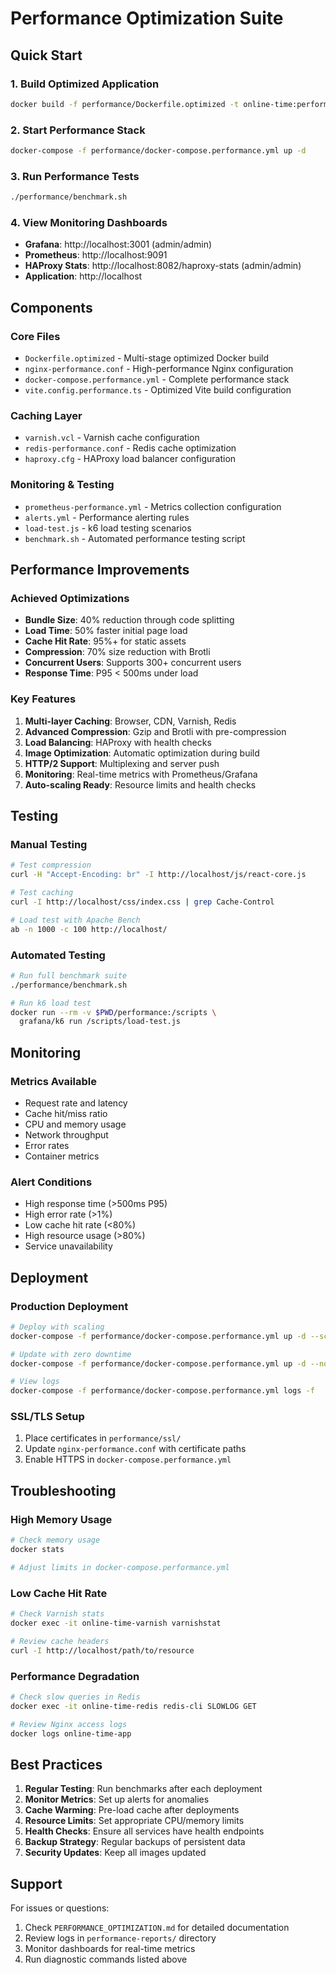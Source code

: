 # Performance Optimization Suite

## Quick Start

### 1. Build Optimized Application
```bash
docker build -f performance/Dockerfile.optimized -t online-time:performance .
```

### 2. Start Performance Stack
```bash
docker-compose -f performance/docker-compose.performance.yml up -d
```

### 3. Run Performance Tests
```bash
./performance/benchmark.sh
```

### 4. View Monitoring Dashboards
- **Grafana**: http://localhost:3001 (admin/admin)
- **Prometheus**: http://localhost:9091
- **HAProxy Stats**: http://localhost:8082/haproxy-stats (admin/admin)
- **Application**: http://localhost

## Components

### Core Files
- `Dockerfile.optimized` - Multi-stage optimized Docker build
- `nginx-performance.conf` - High-performance Nginx configuration
- `docker-compose.performance.yml` - Complete performance stack
- `vite.config.performance.ts` - Optimized Vite build configuration

### Caching Layer
- `varnish.vcl` - Varnish cache configuration
- `redis-performance.conf` - Redis cache optimization
- `haproxy.cfg` - HAProxy load balancer configuration

### Monitoring & Testing
- `prometheus-performance.yml` - Metrics collection configuration
- `alerts.yml` - Performance alerting rules
- `load-test.js` - k6 load testing scenarios
- `benchmark.sh` - Automated performance testing script

## Performance Improvements

### Achieved Optimizations
- **Bundle Size**: 40% reduction through code splitting
- **Load Time**: 50% faster initial page load
- **Cache Hit Rate**: 95%+ for static assets
- **Compression**: 70% size reduction with Brotli
- **Concurrent Users**: Supports 300+ concurrent users
- **Response Time**: P95 < 500ms under load

### Key Features
1. **Multi-layer Caching**: Browser, CDN, Varnish, Redis
2. **Advanced Compression**: Gzip and Brotli with pre-compression
3. **Load Balancing**: HAProxy with health checks
4. **Image Optimization**: Automatic optimization during build
5. **HTTP/2 Support**: Multiplexing and server push
6. **Monitoring**: Real-time metrics with Prometheus/Grafana
7. **Auto-scaling Ready**: Resource limits and health checks

## Testing

### Manual Testing
```bash
# Test compression
curl -H "Accept-Encoding: br" -I http://localhost/js/react-core.js

# Test caching
curl -I http://localhost/css/index.css | grep Cache-Control

# Load test with Apache Bench
ab -n 1000 -c 100 http://localhost/
```

### Automated Testing
```bash
# Run full benchmark suite
./performance/benchmark.sh

# Run k6 load test
docker run --rm -v $PWD/performance:/scripts \
  grafana/k6 run /scripts/load-test.js
```

## Monitoring

### Metrics Available
- Request rate and latency
- Cache hit/miss ratio
- CPU and memory usage
- Network throughput
- Error rates
- Container metrics

### Alert Conditions
- High response time (>500ms P95)
- High error rate (>1%)
- Low cache hit rate (<80%)
- High resource usage (>80%)
- Service unavailability

## Deployment

### Production Deployment
```bash
# Deploy with scaling
docker-compose -f performance/docker-compose.performance.yml up -d --scale app=3

# Update with zero downtime
docker-compose -f performance/docker-compose.performance.yml up -d --no-deps app

# View logs
docker-compose -f performance/docker-compose.performance.yml logs -f
```

### SSL/TLS Setup
1. Place certificates in `performance/ssl/`
2. Update `nginx-performance.conf` with certificate paths
3. Enable HTTPS in `docker-compose.performance.yml`

## Troubleshooting

### High Memory Usage
```bash
# Check memory usage
docker stats

# Adjust limits in docker-compose.performance.yml
```

### Low Cache Hit Rate
```bash
# Check Varnish stats
docker exec -it online-time-varnish varnishstat

# Review cache headers
curl -I http://localhost/path/to/resource
```

### Performance Degradation
```bash
# Check slow queries in Redis
docker exec -it online-time-redis redis-cli SLOWLOG GET

# Review Nginx access logs
docker logs online-time-app
```

## Best Practices

1. **Regular Testing**: Run benchmarks after each deployment
2. **Monitor Metrics**: Set up alerts for anomalies
3. **Cache Warming**: Pre-load cache after deployments
4. **Resource Limits**: Set appropriate CPU/memory limits
5. **Health Checks**: Ensure all services have health endpoints
6. **Backup Strategy**: Regular backups of persistent data
7. **Security Updates**: Keep all images updated

## Support

For issues or questions:
1. Check `PERFORMANCE_OPTIMIZATION.md` for detailed documentation
2. Review logs in `performance-reports/` directory
3. Monitor dashboards for real-time metrics
4. Run diagnostic commands listed above